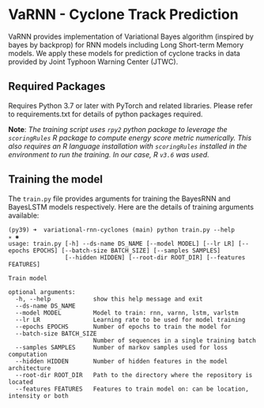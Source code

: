 # VaRNN - Cyclone Track Prediction
VaRNN provides implementation of Variational Bayes algorithm (inspired by bayes by backprop) for RNN models including Long Short-term Memory models. We apply these models for prediction of cyclone tracks in data provided by Joint Typhoon Warning Center (JTWC).

## Required Packages
Requires Python 3.7 or later with PyTorch and related libraries. Please refer to requirements.txt for details of python packages required.

**Note**: *The training script uses `rpy2` python package to leverage the `scoringRules` R package to compute energy score metric numerically. This also requires an R language installation with `scoringRules` installed in the environment to run the training. In our case, R `v3.6` was used.* 

## Training the model
The `train.py` file provides arguments for training the BayesRNN and BayesLSTM models respectively. Here are the details of training arguments available:
```{bash}
(py39) ➜  variational-rnn-cyclones (main) python train.py --help                                           ✭ ✱
usage: train.py [-h] --ds-name DS_NAME [--model MODEL] [--lr LR] [--epochs EPOCHS] [--batch-size BATCH_SIZE] [--samples SAMPLES]
                [--hidden HIDDEN] [--root-dir ROOT_DIR] [--features FEATURES]

Train model

optional arguments:
  -h, --help            show this help message and exit
  --ds-name DS_NAME
  --model MODEL         Model to train: rnn, varnn, lstm, varlstm
  --lr LR               Learning rate to be used for model training
  --epochs EPOCHS       Number of epochs to train the model for
  --batch-size BATCH_SIZE
                        Number of sequences in a single training batch
  --samples SAMPLES     Number of markov samples used for loss computation
  --hidden HIDDEN       Number of hidden features in the model architecture
  --root-dir ROOT_DIR   Path to the directory where the repository is located
  --features FEATURES   Features to train model on: can be location, intensity or both
```




